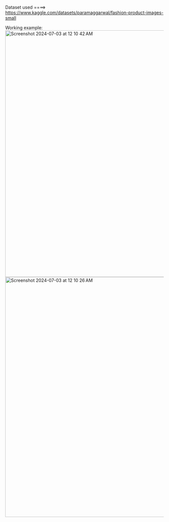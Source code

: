Dataset used ====>   https://www.kaggle.com/datasets/paramaggarwal/fashion-product-images-small

Working example:
<img width="784" alt="Screenshot 2024-07-03 at 12 10 42 AM" src="https://github.com/AnshumaliSuri/FashionRecommender/assets/114004856/53680422-73de-47b8-be06-da44c2421f77">
<img width="763" alt="Screenshot 2024-07-03 at 12 10 26 AM" src="https://github.com/AnshumaliSuri/FashionRecommender/assets/114004856/fc220a60-e7c4-4cfa-81b0-13213a7f484f">
